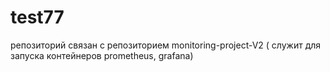 # test77
репозиторий связан с репозиторием monitoring-project-V2 ( служит для запуска контейнеров prometheus, grafana)
